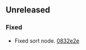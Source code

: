 ## Unreleased

### Fixed

- Fixed sort node. [0832e2e](https://github.com/JacquesLucke/animation_nodes/commit/0832e2e)
